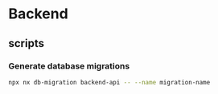# Backend

## scripts

### Generate database migrations

```sh
npx nx db-migration backend-api -- --name migration-name
```
